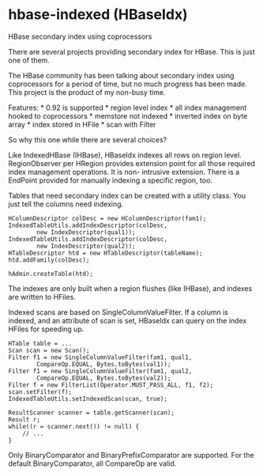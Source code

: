 hbase-indexed (HBaseIdx)
=============

HBase secondary index using coprocessors

There are several projects providing secondary index for HBase.
This is just one of them.

The HBase community has been talking about secondary index using
coprocessors for a period of time, but no much progress has been
made. This project is the product of my non-busy time.

Features:
	* 0.92 is supported
	* region level index
	* all index management hooked to coprocessors
	* memstore not indexed
	* inverted index on byte array
	* index stored in HFile
	* scan with Filter

So why this one while there are several choices?

Like IndexedHBase (IHBase), HBaseIdx indexes all rows on region
level. RegionObserver per HRegion provides extension point for
all those required index management operations. It is non-
intrusive extension. There is a EndPoint provided for manually
indexing a specific region, too.

Tables that need secondary index can be created with a utility
class. You just tell the columns need indexing.

	HColumnDescriptor colDesc = new HColumnDescriptor(fam1);
	IndexedTableUtils.addIndexDescriptor(colDesc,
			new IndexDescriptor(qual1));
	IndexedTableUtils.addIndexDescriptor(colDesc,
			new IndexDescriptor(qual2));
	HTableDescriptor htd = new HTableDescriptor(tableName);
	htd.addFamily(colDesc);

	hAdmin.createTable(htd);

The indexes are only built when a region flushes (like IHBase),
and indexes are written to HFiles.

Indexed scans are based on SingleColumnValueFilter. If a column
is indexed, and an attribute of scan is set, HBaseIdx can query
on the index HFiles for speeding up.

	HTable table = ...
	Scan scan = new Scan();
	Filter f1 = new SingleColumnValueFilter(fam1, qual1,
			CompareOp.EQUAL, Bytes.toBytes(val1));
	Filter f1 = new SingleColumnValueFilter(fam1, qual2,
			CompareOp.EQUAL, Bytes.toBytes(val2));
	Filter f = new FilterList(Operator.MUST_PASS_ALL, f1, f2);
	scan.setFilter(f);
	IndexedTableUtils.setIndexedScan(scan, true);

	ResultScanner scanner = table.getScanner(scan);
	Result r;
	while((r = scanner.next()) != null) {
		// ...
	}

Only BinaryComparator and BinaryPrefixComparator are supported.
For the default BinaryComparator, all CompareOp are valid.
